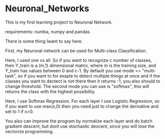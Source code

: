 # Neuronal_Networks
This is my first learning project to Neuronal Network.

requirements:
numba, numpy and pandas


There is some thing Iwant to say here.

First, my Neuronal network can be used for Multi-class Classification.

Here, I used one vs all. So if you want to recognize c number of classes, then Y_train is a (m,1) dimensional matrix, where m is the training size, and Y_train has values between 0 and c-1. 
By default you use mode == "multi-task", so if you want to for exaple to detect multiple things at once and if the classes you want to dectect is not there then it returns -1, you also should to change threshold.
The second mode you can use is "softmax", this will returns the class with the highest possibility.

Here, I use Softmax Regression. For each layer I use Logistic Regression, so if you want to use max(x,0) then you need just to change the derivative and set to 1 if x>0.


You also can improve the program by normalize each layer and do batch gradient descent, but dont use stochastic descent, since you will lose the vectorize programming.
